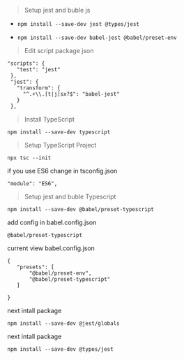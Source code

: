 >Setup jest and buble js

- ```npm install --save-dev jest @types/jest```

- ```npm install --save-dev babel-jest @babel/preset-env```


>Edit script package json

 ```
"scripts": {
    "test": "jest"
  },
  "jest": {
    "transform": {
      "^.+\\.[t|j]sx?$": "babel-jest"
    }
  },
```


>Install TypeScript

 ```npm install --save-dev typescript```


>Setup TypeScript Project

 ```npx tsc --init```

 if you use ES6 change in tsconfig.json

 ```"module": "ES6",```


>Setup jest and buble Typescript

 ```npm install --save-dev @babel/preset-typescript```

 add config in babel.config.json

 ```@babel/preset-typescript```

 current view babel.config.json

 ```
{
    "presets": [
        "@babel/preset-env",
        "@babel/preset-typescript"
    ]
    
}
```
next intall package

```npm install --save-dev @jest/globals```

 next intall package

```npm install --save-dev @types/jest```



